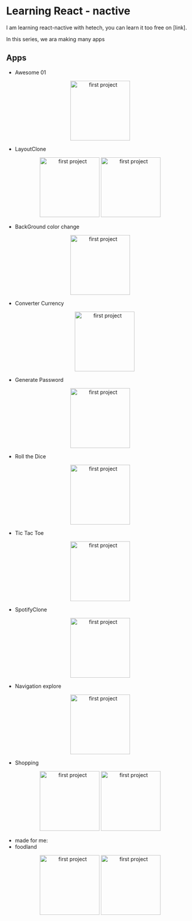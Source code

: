 # Learning React - nactive

I am learning react-nactive with hetech, you can learn it too free on [link].

In this series, we ara making many apps

## Apps

- Awesome 01
<p align="center">
  <img alt="first project" src=".github/first.png" width="160px">
</p>

- LayoutClone
<p align="center">
  <img alt="first project" src=".github/layout01.png" width="160px">
  <img alt="first project" src=".github/layout02.png" width="160px">
</p>

- BackGround color change
<p align="center">
  <img alt="first project" src=".github/changeBg.png" width="160px">
</p>

- Converter Currency
  <p align="center">
  <img alt="first project" src=".github/currecy.png" width="160px">
</p>

- Generate Password
<p align="center">
  <img alt="first project" src=".github/hash.png" width="160px">
</p>

- Roll the Dice
<p align="center">
  <img alt="first project" src=".github/roll.png" width="160px">
</p>

- Tic Tac Toe
<p align="center">
  <img alt="first project" src=".github/tictacotoe.png" width="160px">
</p>

- SpotifyClone
<p align="center">
  <img alt="first project" src=".github/player.png" width="160px">
</p>

- Navigation explore
<p align="center">
  <img alt="first project" src=".github/navigation.png" width="160px">
</p>

- Shopping
<p align="center">
  <img alt="first project" src=".github/shop01.png" width="160px">
  <img alt="first project" src=".github/shop02.png" width="160px">
</p>

- made for me:
- foodland
<p align="center">
  <img alt="first project" src=".github/foodland.png" width="160px">
  <img alt="first project" src=".github/foodland02.png" width="160px">
</p>

